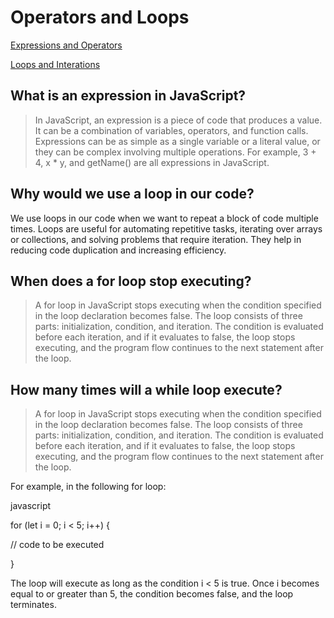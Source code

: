 # Operators and Loops

[Expressions and Operators](https://developer.mozilla.org/en-US/docs/Web/JavaScript/Guide/Expressions_and_Operators)

[Loops and Interations](https://developer.mozilla.org/en-US/docs/Web/JavaScript/Guide/Loops_and_iteration)

## What is an expression in JavaScript?
>
> In JavaScript, an expression is a piece of code that produces a value. It can be a combination of variables, operators, and function calls. Expressions can be as simple as a single variable or a literal value, or they can be complex involving multiple operations. For example, 3 + 4, x * y, and getName() are all expressions in JavaScript.

## Why would we use a loop in our code?

We use loops in our code when we want to repeat a block of code multiple times. Loops are useful for automating repetitive tasks, iterating over arrays or collections, and solving problems that require iteration. They help in reducing code duplication and increasing efficiency.

## When does a for loop stop executing?
>
> A for loop in JavaScript stops executing when the condition specified in the loop declaration becomes false. The loop consists of three parts: initialization, condition, and iteration. The condition is evaluated before each iteration, and if it evaluates to false, the loop stops executing, and the program flow continues to the next statement after the loop.

## How many times will a while loop execute?
>
> A for loop in JavaScript stops executing when the condition specified in the loop declaration becomes false. The loop consists of three parts: initialization, condition, and iteration. The condition is evaluated before each iteration, and if it evaluates to false, the loop stops executing, and the program flow continues to the next statement after the loop.

For example, in the following for loop:

javascript  

for (let i = 0; i < 5; i++) {  

  // code to be executed  

}  

The loop will execute as long as the condition i < 5 is true. Once i becomes equal to or greater than 5, the condition becomes false, and the loop terminates.
